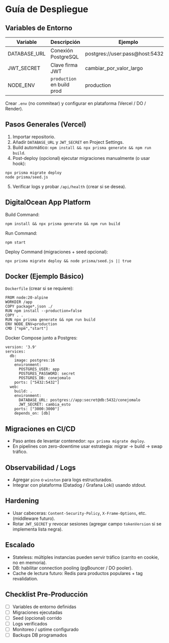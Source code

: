# Guía de Despliegue

## Variables de Entorno
| Variable | Descripción | Ejemplo |
|----------|-------------|---------|
| DATABASE_URL | Conexión PostgreSQL | postgres://user:pass@host:5432/db |
| JWT_SECRET | Clave firma JWT | cambiar_por_valor_largo |
| NODE_ENV | `production` en build prod | production |

Crear `.env` (no commitear) y configurar en plataforma (Vercel / DO / Render).

## Pasos Generales (Vercel)
1. Importar repositorio.
2. Añadir `DATABASE_URL` y `JWT_SECRET` en Project Settings.
3. Build automático: `npm install && npx prisma generate && npm run build`.
4. Post-deploy (opcional) ejecutar migraciones manualmente (o usar hook):
```
npx prisma migrate deploy
node prisma/seed.js
```
5. Verificar logs y probar `/api/health` (crear si se desea).

## DigitalOcean App Platform
Build Command:
```
npm install && npx prisma generate && npm run build
```
Run Command:
```
npm start
```
Deploy Command (migraciones + seed opcional):
```
npx prisma migrate deploy && node prisma/seed.js || true
```

## Docker (Ejemplo Básico)
`Dockerfile` (crear si se requiere):
```
FROM node:20-alpine
WORKDIR /app
COPY package*.json ./
RUN npm install --production=false
COPY . .
RUN npx prisma generate && npm run build
ENV NODE_ENV=production
CMD ["npm","start"]
```

Docker Compose junto a Postgres:
```
version: '3.9'
services:
  db:
    image: postgres:16
    environment:
      POSTGRES_USER: app
      POSTGRES_PASSWORD: secret
      POSTGRES_DB: conejomalo
    ports: ["5432:5432"]
  web:
    build: .
    environment:
      DATABASE_URL: postgres://app:secret@db:5432/conejomalo
      JWT_SECRET: cambia_esto
    ports: ["3000:3000"]
    depends_on: [db]
```

## Migraciones en CI/CD
- Paso antes de levantar contenedor: `npx prisma migrate deploy`.
- En pipelines con zero-downtime usar estrategia: migrar -> build -> swap tráfico.

## Observabilidad / Logs
- Agregar `pino` o `winston` para logs estructurados.
- Integrar con plataforma (Datadog / Grafana Loki) usando stdout.

## Hardening
- Usar cabeceras: `Content-Security-Policy`, `X-Frame-Options`, etc. (middleware futuro).
- Rotar `JWT_SECRET` y revocar sesiones (agregar campo `tokenVersion` si se implementa lista negra).

## Escalado
- Stateless: múltiples instancias pueden servir tráfico (carrito en cookie, no en memoria).
- DB: habilitar connection pooling (pgBouncer / DO pooler).
- Cache de lectura futuro: Redis para productos populares + tag revalidation.

## Checklist Pre‑Producción
- [ ] Variables de entorno definidas
- [ ] Migraciones ejecutadas
- [ ] Seed (opcional) corrido
- [ ] Logs verificados
- [ ] Monitoreo / uptime configurado
- [ ] Backups DB programados

